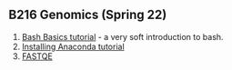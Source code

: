 

## B216 Genomics (Spring 22)


1. [Bash Basics tutorial](https://bitarellolab.github.io/Teaching/B216/Bash_basics.html) - a very soft introduction to bash.
2. [Installing Anaconda tutorial](https://bitarellolab.github.io/Teaching/B216/anaconda.html)
3. [FASTQE](https://bitarellolab.github.io/Teaching/B216/fastqe.html)

